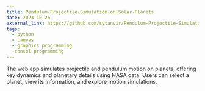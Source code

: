 ```yaml
---
title: Pendulum-Projectile-Simulation-on-Solar-Planets
date: 2023-10-26
external_link: https://github.com/sytanvir/Pendulum-Projectile-Simulation-on-Solar-Planets.git
tags:
  - python
  - canvas
  - graphics programming
  -consol programming
---
```


The web app simulates projectile and pendulum motion on planets, offering key dynamics and planetary details using NASA data. Users can select a planet, view its information, and explore motion simulations.

<!--more-->
